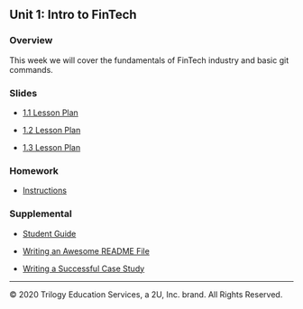 ## Unit 1: Intro to FinTech

### Overview

This week we will cover the fundamentals of FinTech industry and basic git commands.


### Slides

* [1.1 Lesson Plan](1/fintech-01-1-welcome-to-fintech-v1.0.0.pdf)

* [1.2 Lesson Plan](2/fintech-01-2-deep-dive-into-fintech.pdf)

* [1.3 Lesson Plan](3/)

### Homework

* [Instructions](../../02-Homework/01-FinTech/Instructions/README.md)

### Supplemental

* [Student Guide](Supplemental/StudentGuide.md)

* [Writing an Awesome README File](Supplemental/Awesome_README_Guide.md)

* [Writing a Successful Case Study](Supplemental/Case_Study_Guide.md)

---

© 2020 Trilogy Education Services, a 2U, Inc. brand. All Rights Reserved.
